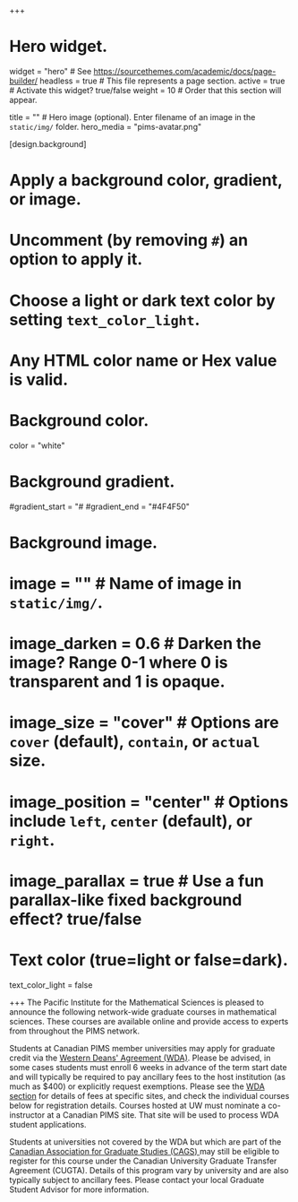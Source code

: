 +++
# Hero widget.
widget = "hero"  # See https://sourcethemes.com/academic/docs/page-builder/
headless = true  # This file represents a page section.
active = true  # Activate this widget? true/false
weight = 10  # Order that this section will appear.

title = "" # Hero image (optional). Enter filename of an image in the `static/img/` folder.
hero_media = "pims-avatar.png"

[design.background]
  # Apply a background color, gradient, or image.
  #   Uncomment (by removing `#`) an option to apply it.
  #   Choose a light or dark text color by setting `text_color_light`.
  #   Any HTML color name or Hex value is valid.

  # Background color.
  color = "white"
  
  # Background gradient.
  #gradient_start = "#
  #gradient_end = "#4F4F50"
  
  # Background image.
  # image = ""  # Name of image in `static/img/`.
  # image_darken = 0.6  # Darken the image? Range 0-1 where 0 is transparent and 1 is opaque.
  # image_size = "cover"  #  Options are `cover` (default), `contain`, or `actual` size.
  # image_position = "center"  # Options include `left`, `center` (default), or `right`.
  # image_parallax = true  # Use a fun parallax-like fixed background effect? true/false
  
  # Text color (true=light or false=dark).
  text_color_light = false

+++
The Pacific Institute for the Mathematical Sciences is pleased to announce the
following network-wide graduate courses in mathematical sciences. These courses
are available online and provide access to experts from throughout the PIMS
network.

Students at Canadian PIMS member universities may apply for graduate credit via
the <a href="#wda">Western Deans' Agreement (WDA)</i></a>. Please be advised, in
some cases students must enroll 6 weeks in advance of the term start date and
will typically be required to pay ancillary fees to the host institution (as
much as $400) or explicitly request exemptions.  Please see the <a
href="#wda">WDA section</a> for details of fees at specific sites, and check the
individual courses below for registration details. Courses hosted at UW must
nominate a co-instructor at a Canadian PIMS site. That site will be used to
process WDA student applications.

Students at universities not covered by the WDA but which are part of the <a
target="_blank" href="https://cags.ca">Canadian Association for Graduate Studies
(CAGS) <i class="fas fa-external-link-alt"></i></a> may still be eligible to
register for this course under the Canadian University Graduate Transfer
Agreement (CUGTA).  Details of this program vary by university and are also
typically subject to ancillary fees. Please contact your local Graduate Student
Advisor for more information.
